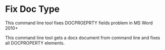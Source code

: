 # Fix Doc Type
This command line tool fixes DOCPROEPRTY fields problem in MS Word 2010+

This command line tool gets a docx document from command line and fixes all DOCPROPERTY elements.
